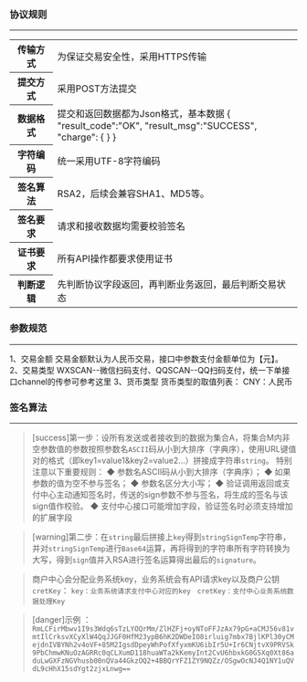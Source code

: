 ### 协议规则
* * * * *
<table>
<tbody>
  <tr>
    <th width="15%">传输方式</th>
    <td>为保证交易安全性，采用HTTPS传输</td>
  </tr>
  <tr>
    <th>提交方式</th>
    <td>采用POST方法提交</td>
  </tr>
  <tr>
    <th>数据格式</th>
    <td>提交和返回数据都为Json格式，基本数据 {"result_code":"OK","result_msg":"SUCCESS","charge": { }}</td>
  </tr>
  <tr>
    <th>字符编码</th>
    <td>统一采用UTF-8字符编码</td>
  </tr>
  <tr>
    <th>签名算法</th>
    <td>RSA2，后续会兼容SHA1、MD5等。</td>
  </tr>
  <tr>
    <th>签名要求</th>
    <td>请求和接收数据均需要校验签名</td>
  </tr>
  <tr>
    <th>证书要求</th>
    <td>所有API操作都要求使用证书</td>
  </tr>
  <tr>
    <th>判断逻辑</th>
    <td>先判断协议字段返回，再判断业务返回，最后判断交易状态</td>
  </tr>
  </tbody>
</table>

### 参数规范
* * * * *
1、交易金额
交易金额默认为人民币交易，接口中参数支付金额单位为【元】。
2、交易类型
WXSCAN--微信扫码支付、QQSCAN--QQ扫码支付，统一下单接口channel的传参可参考这里
3、货币类型
货币类型的取值列表：
CNY：人民币

### 签名算法
* * * * *
>[success]第一步：设所有发送或者接收到的数据为集合A，将集合M内非空参数值的参数按照参数名`ASCII`码从小到大排序（字典序），使用URL键值对的格式（即key1=value1&key2=value2…）拼接成字符串`string`。
特别注意以下重要规则：
◆ 参数名ASCII码从小到大排序（字典序）；
◆ 如果参数的值为空不参与签名；
◆ 参数名区分大小写；
◆ 验证调用返回或支付中心主动通知签名时，传送的sign参数不参与签名，将生成的签名与该sign值作校验。
◆ 支付中心接口可能增加字段，验证签名时必须支持增加的扩展字段

>[warning]第二步：在`string`最后拼接上`key`得到`stringSignTemp`字符串，并对`stringSignTemp`进行`Base64`运算，再将得到的字符串所有字符转换为大写，得到`sign`值并入RSA进行签名运算得出最后的`signature`。

>商户中心会分配业务系统key，业务系统会有API请求key以及商户公钥`cretKey`：
`key：业务系统请求支付中心对应的key`
`cretKey：支付中心业务系统数据处理Key`

>[danger]示例 ：`RmLCFirMbwv1I9s3Wdq6sTzLYOQrMm/ZlHZFj+oyNToFFJzAx79pG+aCMJ56v81vmtIlCrksvXCyXlW4QqJJGF0HfM23ypB6hK2DWDeIO8irluig7mbx7BjlKPl30yCMejdnIVBYNh2v4oVF+85M2IgsdDpeyWhPofXfyxmKU6ibIr5U+Ir6CNjtvX9PRVSk9PbChmwKNuOzAGRRc0qCLXumD118huaWTa2kKemyInt2CvU6hbxkG0G5Xq0Xt86aduLwGXFzNGVhusb00nQVa44GkzOQ2+4BBQrYFZ1ZY9NQZz/OSgwOcNJ4Q1NY1uQVdL9cHhX15sdYgt2zjxLnwg==`


